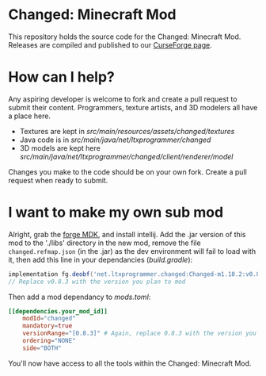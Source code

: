 # Changed: Minecraft Mod
This repository holds the source code for the Changed: Minecraft Mod. Releases are compiled and published to our [CurseForge page](https://www.curseforge.com/minecraft/mc-mods/changed-minecraft-mod).

# How can I help?
Any aspiring developer is welcome to fork and create a pull request to submit their content. Programmers, texture artists, and 3D modelers all have a place here.
- Textures are kept in *src/main/resources/assets/changed/textures*
- Java code is in *src/main/java/net/ltxprogrammer/changed*
- 3D models are kept here *src/main/java/net/ltxprogrammer/changed/client/renderer/model*

Changes you make to the code should be on your own fork. Create a pull request when ready to submit.

# I want to make my own sub mod
Alright, grab the [forge MDK](https://files.minecraftforge.net/net/minecraftforge/forge/index_1.18.2.html), and install intellij. Add the .jar version of this mod to the './libs' directory in the new mod, remove the file `changed.refmap.json` (in the .jar) as the dev environment will fail to load with it, then add this line in your dependancies (*build.gradle*):

```gradle
implementation fg.deobf('net.ltxprogrammer.changed:Changed-m1.18.2:v0.8.3')
// Replace v0.8.3 with the version you plan to mod
```
Then add a mod dependancy to *mods.toml*:

```toml
[[dependencies.your_mod_id]]
    modId="changed"
    mandatory=true
    versionRange="[0.8.3]" # Again, replace 0.8.3 with the version you plan to mod
    ordering="NONE"
    side="BOTH"
```

You'll now have access to all the tools within the Changed: Minecraft Mod.
